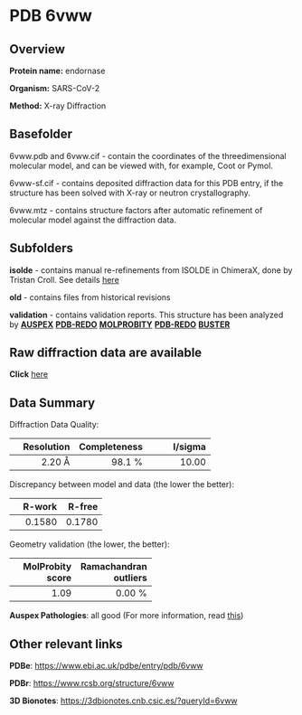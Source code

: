 # PDB 6vww

## Overview

**Protein name:** endornase

**Organism:** SARS-CoV-2

**Method:** X-ray Diffraction

## Basefolder

6vww.pdb and 6vww.cif - contain the coordinates of the threedimensional molecular model, and can be viewed with, for example, Coot or Pymol.

6vww-sf.cif - contains deposited diffraction data for this PDB entry, if the structure has been solved with X-ray or neutron crystallography.

6vww.mtz - contains structure factors after automatic refinement of molecular model against the diffraction data.

## Subfolders

**isolde** - contains manual re-refinements from ISOLDE in ChimeraX, done by Tristan Croll. See details [here](https://github.com/thorn-lab/coronavirus_structural_task_force/blob/master/pdb/endornase/SARS-CoV-2/6vww/isolde/directory_info.txt)

**old** - contains files from historical revisions

**validation** - contains validation reports. This structure has been analyzed by [**AUSPEX**](https://github.com/thorn-lab/coronavirus_structural_task_force/tree/master/pdb/endornase/SARS-CoV-2/6vww/validation/auspex) [**PDB-REDO**](https://github.com/thorn-lab/coronavirus_structural_task_force/tree/master/pdb/endornase/SARS-CoV-2/6vww/validation/pdb-redo) [**MOLPROBITY**](https://github.com/thorn-lab/coronavirus_structural_task_force/tree/master/pdb/endornase/SARS-CoV-2/6vww/validation/molprobity) [**PDB-REDO**](https://github.com/thorn-lab/coronavirus_structural_task_force/blob/master/pdb/endornase/SARS-CoV-2/6vww/validation/Xtriage_output.log) [**BUSTER**](https://www.globalphasing.com/buster/wiki/index.cgi?Covid19Pdb6VWW)

## Raw diffraction data are available

**Click** [here](https://doi.org/10.18430/m36vww) 

## Data Summary
Diffraction Data Quality:

|   | Resolution | Completeness| I/sigma |
|---|-------------:|----------------:|--------------:|
|   |2.20 Å|98.1  %|<img width=50/>10.00|

Discrepancy between model and data (the lower the better):

|   | **R-work**| **R-free**   
|---|-------------:|----------------:|           
||  0.1580|  0.1780|

Geometry validation (the lower, the better):

|   |**MolProbity<br>score**| **Ramachandran<br>outliers** 
|---|-------------:|----------------:|
||  1.09|  0.00 %|

**Auspex Pathologies**: all good (For more information, read [this](https://github.com/thorn-lab/coronavirus_structural_task_force/blob/master/pdb/endornase/SARS-CoV-2/6vww/validation/auspex/6vww_auspex_comments.txt))

 



## Other relevant links 
**PDBe**:  https://www.ebi.ac.uk/pdbe/entry/pdb/6vww
 
**PDBr**: https://www.rcsb.org/structure/6vww 

**3D Bionotes**: https://3dbionotes.cnb.csic.es/?queryId=6vww

